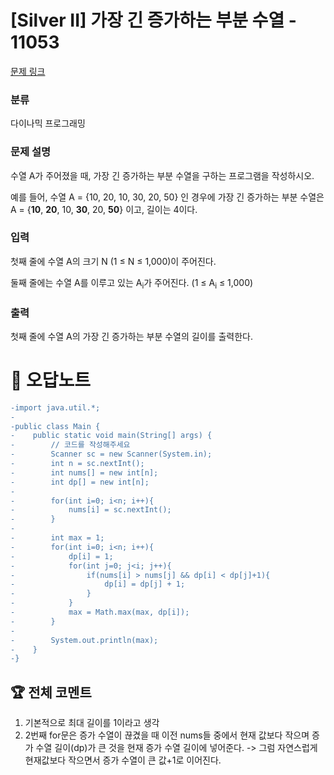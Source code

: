 # [Silver II] 가장 긴 증가하는 부분 수열 - 11053 

[문제 링크](https://www.acmicpc.net/problem/11053) 

### 분류

다이나믹 프로그래밍

### 문제 설명

<p>수열 A가 주어졌을 때, 가장 긴 증가하는 부분 수열을 구하는 프로그램을 작성하시오.</p>

<p>예를 들어, 수열 A = {10, 20, 10, 30, 20, 50} 인 경우에 가장 긴 증가하는 부분 수열은 A = {<strong>10</strong>, <strong>20</strong>, 10, <strong>30</strong>, 20, <strong>50</strong>} 이고, 길이는 4이다.</p>

### 입력 

 <p>첫째 줄에 수열 A의 크기 N (1 ≤ N ≤ 1,000)이 주어진다.</p>

<p>둘째 줄에는 수열 A를 이루고 있는 A<sub>i</sub>가 주어진다. (1 ≤ A<sub>i</sub> ≤ 1,000)</p>

### 출력 

 <p>첫째 줄에 수열 A의 가장 긴 증가하는 부분 수열의 길이를 출력한다.</p>



#  🚀  오답노트 

```diff
-import java.util.*;
-
-public class Main {
-    public static void main(String[] args) {
-        // 코드를 작성해주세요
-        Scanner sc = new Scanner(System.in);
-        int n = sc.nextInt();
-        int nums[] = new int[n];
-        int dp[] = new int[n];
-        
-        for(int i=0; i<n; i++){
-            nums[i] = sc.nextInt();
-        }
-        
-        int max = 1;
-        for(int i=0; i<n; i++){
-            dp[i] = 1;
-            for(int j=0; j<i; j++){
-                if(nums[i] > nums[j] && dp[i] < dp[j]+1){
-                    dp[i] = dp[j] + 1;
-                }
-            }
-            max = Math.max(max, dp[i]);
-        }
-        
-        System.out.println(max);
-    }
-}

```


 ## 🏆 전체 코멘트 

1. 기본적으로 최대 길이를 1이라고 생각
2. 2번째 for문은 증가 수열이 끊겼을 때 이전 nums들 중에서 현재 값보다 작으며  증가 수열 길이(dp)가 큰 것을 현재 증가 수열 길이에 넣어준다. -> 그럼 자연스럽게 현재값보다 작으면서 증가 수열이 큰 값+1로 이어진다. 